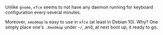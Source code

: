 Unlike `gnome`, `xfce` seems to not have any daemon running for keyboard configuration
every several minutes.

Moreover, `xmodmap` is easy to use in `xfce` (at least in Debian 10). Why? One simply place
one's `.Xmodmap` under `~/`, and, at next boot up, it ready to go.
